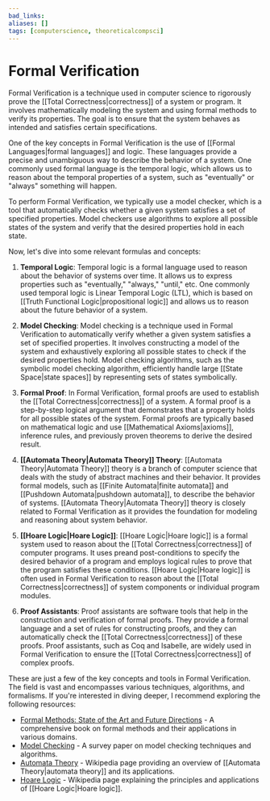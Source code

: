```yaml
---
bad_links: 
aliases: []
tags: [computerscience, theoreticalcompsci]
---
```

# Formal Verification

Formal Verification is a technique used in computer science to rigorously prove the [[Total Correctness|correctness]] of a system or program. It involves mathematically modeling the system and using formal methods to verify its properties. The goal is to ensure that the system behaves as intended and satisfies certain specifications.

One of the key concepts in Formal Verification is the use of [[Formal Languages|formal languages]] and logic. These languages provide a precise and unambiguous way to describe the behavior of a system. One commonly used formal language is the temporal logic, which allows us to reason about the temporal properties of a system, such as "eventually" or "always" something will happen.

To perform Formal Verification, we typically use a model checker, which is a tool that automatically checks whether a given system satisfies a set of specified properties. Model checkers use algorithms to explore all possible states of the system and verify that the desired properties hold in each state.

Now, let's dive into some relevant formulas and concepts:

1. **Temporal Logic**: Temporal logic is a formal language used to reason about the behavior of systems over time. It allows us to express properties such as "eventually," "always," "until," etc. One commonly used temporal logic is Linear Temporal Logic (LTL), which is based on [[Truth Functional Logic|propositional logic]] and allows us to reason about the future behavior of a system.

2. **Model Checking**: Model checking is a technique used in Formal Verification to automatically verify whether a given system satisfies a set of specified properties. It involves constructing a model of the system and exhaustively exploring all possible states to check if the desired properties hold. Model checking algorithms, such as the symbolic model checking algorithm, efficiently handle large [[State Space|state spaces]] by representing sets of states symbolically.

3. **Formal Proof**: In Formal Verification, formal proofs are used to establish the [[Total Correctness|correctness]] of a system. A formal proof is a step-by-step logical argument that demonstrates that a property holds for all possible states of the system. Formal proofs are typically based on mathematical logic and use [[Mathematical Axioms|axioms]], inference rules, and previously proven theorems to derive the desired result.

4. **[[Automata Theory|Automata Theory]] Theory**: [[Automata Theory|Automata Theory]] theory is a branch of computer science that deals with the study of abstract machines and their behavior. It provides formal models, such as [[Finite Automata|finite automata]] and [[Pushdown Automata|pushdown automata]], to describe the behavior of systems. [[Automata Theory|Automata Theory]] theory is closely related to Formal Verification as it provides the foundation for modeling and reasoning about system behavior.

5. **[[Hoare Logic|Hoare Logic]]**: [[Hoare Logic|Hoare logic]] is a formal system used to reason about the [[Total Correctness|correctness]] of computer programs. It uses preand post-conditions to specify the desired behavior of a program and employs logical rules to prove that the program satisfies these conditions. [[Hoare Logic|Hoare logic]] is often used in Formal Verification to reason about the [[Total Correctness|correctness]] of system components or individual program modules.

6. **Proof Assistants**: Proof assistants are software tools that help in the construction and verification of formal proofs. They provide a formal language and a set of rules for constructing proofs, and they can automatically check the [[Total Correctness|correctness]] of these proofs. Proof assistants, such as Coq and Isabelle, are widely used in Formal Verification to ensure the [[Total Correctness|correctness]] of complex proofs.

These are just a few of the key concepts and tools in Formal Verification. The field is vast and encompasses various techniques, algorithms, and formalisms. If you're interested in diving deeper, I recommend exploring the following resources:

- [Formal Methods: State of the Art and Future Directions](https://www.springer.com/gp/book/9783319725509) - A comprehensive book on formal methods and their applications in various domains.
- [Model Checking](https://link.springer.com/article/10.1007/s10009-018-0482-5) - A survey paper on model checking techniques and algorithms.
- [Automata Theory](https://en.wikipedia.org/wiki/Automata_theory) - Wikipedia page providing an overview of [[Automata Theory|automata theory]] and its applications.
- [Hoare Logic](https://en.wikipedia.org/wiki/Hoare_logic) - Wikipedia page explaining the principles and applications of [[Hoare Logic|Hoare logic]].
